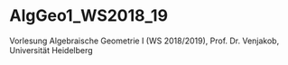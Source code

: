 # AlgGeo1_WS2018_19

Vorlesung Algebraische Geometrie I (WS 2018/2019), Prof. Dr. Venjakob, Universität Heidelberg